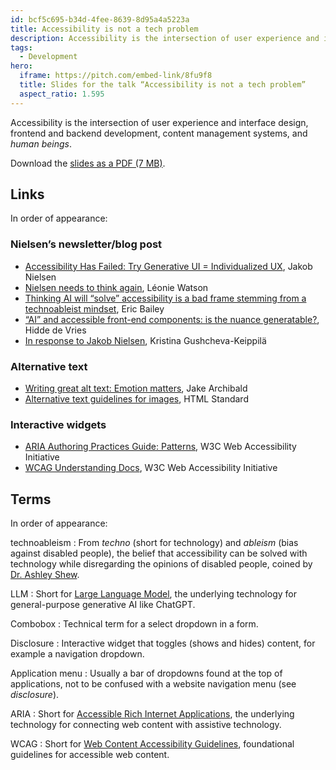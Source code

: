 ```yaml
---
id: bcf5c695-b34d-4fee-8639-8d95a4a5223a
title: Accessibility is not a tech problem
description: Accessibility is the intersection of user experience and interface design, frontend and backend development, content management systems, and human beings.
tags:
  - Development
hero:
  iframe: https://pitch.com/embed-link/8fu9f8
  title: Slides for the talk “Accessibility is not a tech problem”
  aspect_ratio: 1.595
---
```


Accessibility is the intersection of user experience and interface design, frontend and backend development, content management systems, and _human beings_.

Download the [slides as a PDF (7 MB)](/files/accessibility-is-not-a-tech-problem.pdf).

## Links

In order of appearance:

### Nielsen’s newsletter/blog post

- [Accessibility Has Failed: Try Generative UI = Individualized UX](https://jakobnielsenphd.substack.com/p/accessibility-generative-ui), Jakob Nielsen
- [Nielsen needs to think again](https://tink.uk/nielsen-needs-to-think-again/), Léonie Watson
- [Thinking AI will “solve” accessibility is a bad frame stemming from a technoableist mindset](https://social.ericwbailey.website/@eric/111172321131231311), Eric Bailey
- [“AI” and accessible front-end components: is the nuance generatable?](https://hidde.blog/ai-for-accessible-components/), Hidde de Vries
- [In response to Jakob Nielsen](https://uxdesign.cc/in-response-to-jakob-nielsen-f5580f429fe5), Kristina Gushcheva-Keippilä

### Alternative text

- [Writing great alt text: Emotion matters](https://jakearchibald.com/2021/great-alt-text/), Jake Archibald
- [Alternative text guidelines for images](https://html.spec.whatwg.org/multipage/images.html#alt), HTML Standard

### Interactive widgets

- [ARIA Authoring Practices Guide: Patterns](https://www.w3.org/WAI/ARIA/apg/patterns/), W3C Web Accessibility Initiative
- [WCAG Understanding Docs](https://www.w3.org/WAI/WCAG22/Understanding/), W3C Web Accessibility Initiative

## Terms

In order of appearance:

technoableism
: From _techno_ (short for technology) and _ableism_ (bias against disabled people), the belief that accessibility can be solved with technology while disregarding the opinions of disabled people, coined by [Dr. Ashley Shew](https://techanddisability.com/).

LLM
: Short for [Large Language Model](https://en.wikipedia.org/wiki/Large_language_model), the underlying technology for general-purpose generative AI like ChatGPT.

Combobox
: Technical term for a select dropdown in a form.

Disclosure
: Interactive widget that toggles (shows and hides) content, for example a navigation dropdown.

Application menu
: Usually a bar of dropdowns found at the top of applications, not to be confused with a website navigation menu (see _disclosure_).

ARIA
: Short for [Accessible Rich Internet Applications](https://www.w3.org/WAI/standards-guidelines/aria/), the underlying technology for connecting web content with assistive technology.

WCAG
: Short for [Web Content Accessibility Guidelines](https://www.w3.org/WAI/standards-guidelines/wcag/), foundational guidelines for accessible web content.
